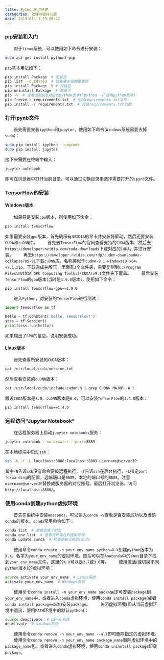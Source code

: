 ```yaml
---
title: Python环境搭建
categories: 软件与硬件问题
date: 2019-01-13 19:00:42
---
```

### pip安装和入门

&emsp;&emsp;对于`linux`系统，可以使用如下命令进行安装：<!--more-->

``` bash
sudo apt-get install python3-pip
```

`pip`基本用法如下：

``` bash
pip install Package  # 安装包
pip list --outdated  # 检查哪些包需要更新
pip install Package -U # 升级包
pip uninstall Package  # 卸载包
pip -V  # 查看当前pip对应的python版本(“python -V”查看python版本)
pip freeze > requirements.txt  # 生成requirements.txt文件
pip install -r requirements.txt  # 安装requirements.txt依赖
```

### 打开ipynb文件

&emsp;&emsp;首先需要安装`ipython`和`jupyter`，使用如下命令(`Windows`系统需要去掉`sudo`)：

``` bash
sudo pip install ipython --upgrade
sudo pip install jupyter
```

接下来需要在终端中输入：

``` bash
jupyter notebook
```

即可在浏览器中打开当前目录。可以通过切换目录来选择需要打开的`ipynb`文件。

### TensorFlow的安装

#### Windows版本

&emsp;&emsp;如果只是安装`cpu`版本，则使用如下命令：

``` bash
pip install tensorflow
```

如果需要安装`gpu`版本，首先确保有`NVIDIA`的显卡并安装好驱动，然后还要安装`CUDA`和`cuDNN`库。
&emsp;&emsp;首先去`TensorFlow`的官网查看支持的`CUDA`版本，然后去`https://developer.nvidia.com/cuda-downloads`下载对应的`CUDA`，并进行安装。
&emsp;&emsp;再去`https://developer.nvidia.com/rdp/cudnn-download#a-collapse705-91`下载`cuDNN`库，名称类似于`cudnn-9.1-windows10-x64-v7.1.zip`。下载完成并解压，里面有`3`个文件夹，需要复制到`C:\Program Files\NVIDIA GPU Computing Toolkit\CUDA\v9.1`文件夹下覆盖。
&emsp;&emsp;最后安装`TensorFlow`的`gpu`版本(当时是`1.9.0`版本)，使用如下命令：

``` bash
pip install tensorflow-gpu==1.9.0
```

&emsp;&emsp;进入`Python`，对安装的`TensorFlow`进行测试：

``` python
import tensorflow as tf

hello = tf.constant('hello, TensorFlow!')
sess = tf.Session()
print(sess.run(hello))
```

如果输出了`GPU`的信息，说明安装成功。

#### Linux版本

&emsp;&emsp;首先查看所安装的`CUDA`版本：

``` python
cat /usr/local/cuda/version.txt
```

然后查看安装的`cuDNN`版本：

``` python
cat /usr/local/cuda/include/cudnn.h | grep CUDNN_MAJOR -A 2
```

假设`CUDA`版本是`8.0`，`cuDNN`版本是`6.0`，可以安装`TensorFlow`的`1.4.0`版本：

``` bash
pip install tensorflow==1.4.0
```

### 远程访问“Jupyter Notebook”

&emsp;&emsp;在远程服务器上启动`jupyter notebooks`服务：

``` bash
jupyter notebook --no-browser --port=8889
```

在本地终端中启动`ssh`：

``` bash
ssh -N -f -L localhost:8888:localhost:8889 username@serverIP
```

其中`-N`告诉`ssh`没有命令要被远程执行，`-f`告诉`ssh`在后台执行，`-L`指定`port forwarding`的配置，远端端口是`8889`，本地的端口号的`8888`。注意`username@serverIP`替换成服务器的对应账号。最后打开浏览器，访问`http://localhost:8888/`。

### 使用conda创建python虚拟环境

&emsp;&emsp;首先在系统中安装`Anaconda`，可以输入`conda -V`查看是否安装成功以及当前`conda`的版本。`conda`常用命令如下：

``` bash
conda list  # 查看安装了的包
conda env list  # 查看当前存在的虚拟环境
conda update conda  # 检查更新当前的conda
```

&emsp;&emsp;使用命令`conda create -n your_env_name python=X.X`创建`python`版本为`X.X`，名字为`your_env_name`的虚拟环境，随后可以在`Anaconda`中的`envs`目录下找到`your_env_name`文件，这里的`X.X`可以是`2.7`或`3.6`等。
&emsp;&emsp;使用激活(或切换不同`python`版本)的虚拟环境：

``` bash
source activate your_env_name  # Linux系统
activate your_env_name  # Windows系统
```

&emsp;&emsp;使用命令`conda install -n your_env_name package`即可安装`package`到`your_env_name`中。或者进入`conda`虚拟环境，使用`conda install package`(或者`conda install package=版本`)安装`package`。
&emsp;&emsp;关闭虚拟环境(即从当前虚拟环境中退出，使用`PATH`环境中的默认`python`)：

``` bash
source deactivate  # Linux系统
deactivate  # Windows系统
```

&emsp;&emsp;使用命令`conda remove -n your_env_name --all`即可删除指定的虚拟环境。
&emsp;&emsp;使用命令`conda remove -n your_env_name package_name`删除虚拟环境中的`package_name`包。或者进入`conda`虚拟环境，使用`conda uninstall package`卸载`package`。